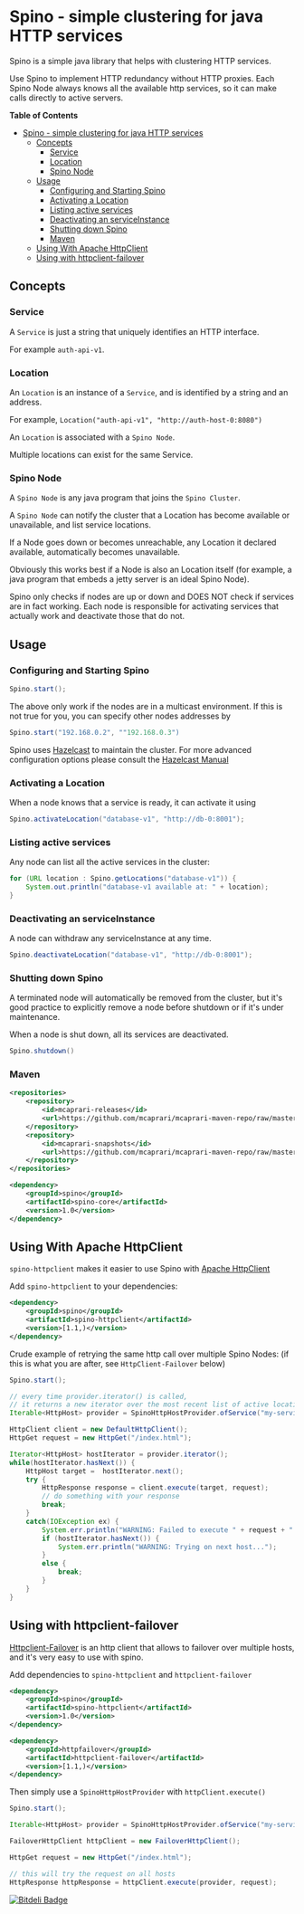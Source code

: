 Spino - simple clustering for java HTTP services
================================================

Spino is a simple java library that helps with clustering HTTP services.

Use Spino to implement HTTP redundancy without HTTP proxies.
Each Spino Node always knows all the available http services,
so it can make calls directly to active servers.

**Table of Contents**

- [Spino - simple clustering for java HTTP services](#spino---simple-clustering-for-java-http-services)
	- [Concepts](#concepts)
		- [Service](#service)
		- [Location](#location)
		- [Spino Node](#spino-node)
	- [Usage](#usage)
		- [Configuring and Starting Spino](#configuring-and-starting-spino)
		- [Activating a Location](#activating-a-location)
		- [Listing active services](#listing-active-services)
		- [Deactivating an serviceInstance](#deactivating-an-serviceinstance)
		- [Shutting down Spino](#shutting-down-spino)
		- [Maven](#maven)
	- [Using With Apache HttpClient](#using-with-apache-httpclient)
	- [Using with httpclient-failover](#using-with-httpclient-failover)

## Concepts

### Service

A `Service` is just a string that uniquely identifies an HTTP interface. 

For example `auth-api-v1`.

### Location

An `Location` is an instance of a `Service`, and is identified by a string and an address. 

For example, `Location("auth-api-v1", "http://auth-host-0:8080")`

An `Location` is associated with a `Spino Node`.

Multiple locations can exist for the same Service.

### Spino Node

A `Spino Node` is any java program that joins the `Spino Cluster`.

A `Spino Node` can notify the cluster that a Location has
become available or unavailable, and list service locations.

If a Node goes down or becomes unreachable, any Location it
declared available, automatically becomes unavailable.

Obviously this works best if a Node is also an Location itself
(for example, a java program that embeds a jetty server is an ideal Spino Node).

Spino only checks if nodes are up or down and DOES NOT check
if services are in fact working. Each node is responsible
for activating services that actually work and deactivate
those that do not.

## Usage

### Configuring and Starting Spino

```java
Spino.start();
```

The above only work if the nodes are in a multicast environment. If this is not
true for you, you can specify other nodes addresses by

```java
Spino.start("192.168.0.2", ""192.168.0.3")
```

Spino uses [Hazelcast](http://www.hazelcast.com/) to maintain the cluster. For more advanced configuration options
please consult the [Hazelcast Manual](http://www.hazelcast.com/docs/2.5/manual/multi_html/ch12.html)

### Activating a Location

When a node knows that a service is ready, it can activate it using

```java
Spino.activateLocation("database-v1", "http://db-0:8001");
```

### Listing active services

Any node can list all the active services in the cluster:

```java
for (URL location : Spino.getLocations("database-v1")) {
    System.out.println("database-v1 available at: " + location);
}
```
### Deactivating an serviceInstance

A node can withdraw any serviceInstance at any time.
```java
Spino.deactivateLocation("database-v1", "http://db-0:8001");
```

### Shutting down Spino

A terminated node will automatically be removed from the cluster,
but it's good practice to explicitly remove a node before shutdown
or if it's under maintenance.

When a node is shut down, all its services are deactivated.

```java
Spino.shutdown()
```

### Maven
```xml
<repositories>
    <repository>
        <id>mcaprari-releases</id>
        <url>https://github.com/mcaprari/mcaprari-maven-repo/raw/master/releases</url>
    </repository>
    <repository>
        <id>mcaprari-snapshots</id>
        <url>https://github.com/mcaprari/mcaprari-maven-repo/raw/master/snapshots</url>
    </repository>
</repositories>

<dependency>
    <groupId>spino</groupId>
    <artifactId>spino-core</artifactId>
    <version>1.0</version>
</dependency>
```

## Using With Apache HttpClient

`spino-httpclient` makes it easier to use Spino with [Apache HttpClient](http://hc.apache.org/httpcomponents-client-ga/index.html)

Add `spino-httpclient` to your dependencies:

```xml
<dependency>
    <groupId>spino</groupId>
    <artifactId>spino-httpclient</artifactId>
    <version>[1.1,)</version>
</dependency>
```

Crude example of retrying the same http call over multiple Spino Nodes:
(if this is what you are after, see `HttpClient-Failover` below)

```java
Spino.start();

// every time provider.iterator() is called,
// it returns a new iterator over the most recent list of active locations:
Iterable<HttpHost> provider = SpinoHttpHostProvider.ofService("my-service");

HttpClient client = new DefaultHttpClient();
HttpGet request = new HttpGet("/index.html");

Iterator<HttpHost> hostIterator = provider.iterator();
while(hostIterator.hasNext()) {
    HttpHost target =  hostIterator.next();
    try {
        HttpResponse response = client.execute(target, request);
        // do something with your response
        break;
    }
    catch(IOException ex) {
        System.err.println("WARNING: Failed to execute " + request + " on " + target);
        if (hostIterator.hasNext()) {
            System.err.println("WARNING: Trying on next host...");
        }
        else {
            break;
        }
    }
}
```

## Using with httpclient-failover

[Httpclient-Failover](github.com/mcaprari/httpclient-failover) is an http client that allows to failover over multiple hosts,
and it's very easy to use with spino.

Add dependencies to `spino-httpclient` and `httpclient-failover`

```xml
<dependency>
    <groupId>spino</groupId>
    <artifactId>spino-httpclient</artifactId>
    <version>1.0</version>
</dependency>

<dependency>
    <groupId>httpfailover</groupId>
    <artifactId>httpclient-failover</artifactId>
    <version>[1.1,)</version>
</dependency>
```

Then simply use a `SpinoHttpHostProvider` with  `httpClient.execute()`

```java
Spino.start();

Iterable<HttpHost> provider = SpinoHttpHostProvider.ofService("my-service");

FailoverHttpClient httpClient = new FailoverHttpClient();

HttpGet request = new HttpGet("/index.html");

// this will try the request on all hosts
HttpResponse httpResponse = httpClient.execute(provider, request);
```














[![Bitdeli Badge](https://d2weczhvl823v0.cloudfront.net/mcaprari/spino/trend.png)](https://bitdeli.com/free "Bitdeli Badge")

